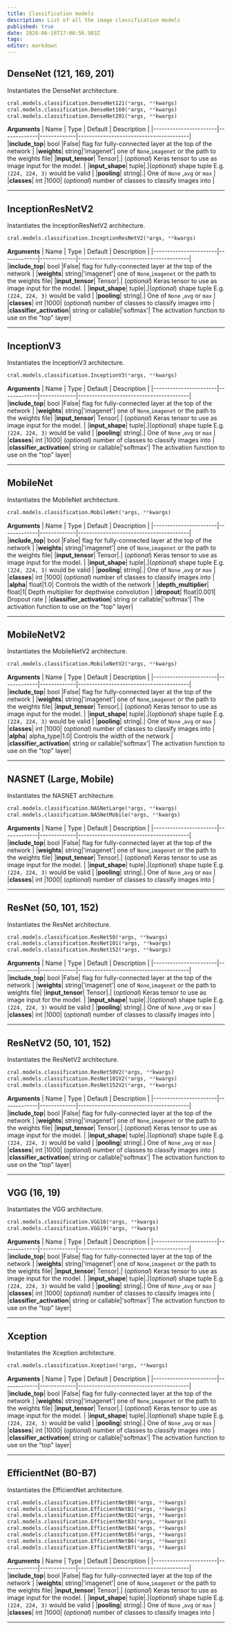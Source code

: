 ```yaml
---
title: Classification models
description: List of all the image classification models
published: true
date: 2020-06-16T17:00:56.983Z
tags: 
editor: markdown
---
```


## DenseNet (121, 169, 201)
Instantiates the DenseNet architecture.
```py
cral.models.classification.DenseNet121(*args, **kwargs)
cral.models.classification.DenseNet169(*args, **kwargs)
cral.models.classification.DenseNet201(*args, **kwargs)
```
**Arguments**
| Name                  | Type        | Default     | Description                            |
|-----------------------|-------------|-------------|----------------------------------------|
|**include_top**| bool |False| flag for fully-connected layer at the top of the network |
|**weights**| string|'imagenet'| one of `None`,`imagenet` or the path to the weights file|
|**input_tensor**| Tensor|.| (*optional*) Keras tensor to use as image input for the model. |
|**input_shape**| tuple|.|(*optional*) shape tuple E.g. `(224, 224, 3)` would be valid |
|**pooling**| string|.| One of `None` ,`avg` or `max`  |
|**classes**| int |1000| (*optional*) number of classes to classify images into |

---

## InceptionResNetV2
Instantiates the InceptionResNetV2 architecture.
```py
cral.models.classification.InceptionResNetV2(*args, **kwargs)
```
**Arguments**
| Name                  | Type        | Default     | Description                            |
|-----------------------|-------------|-------------|----------------------------------------|
|**include_top**| bool |False| flag for fully-connected layer at the top of the network |
|**weights**| string|'imagenet'| one of `None`,`imagenet` or the path to the weights file|
|**input_tensor**| Tensor|.| (*optional*) Keras tensor to use as image input for the model. |
|**input_shape**| tuple|.|(*optional*) shape tuple E.g. `(224, 224, 3)` would be valid |
|**pooling**| string|.| One of `None` ,`avg` or `max`  |
|**classes**| int |1000| (*optional*) number of classes to classify images into |
|**classifier_activation**| string or callable|'softmax'|  The activation function to use on the "top" layer|

---

## InceptionV3
Instantiates the InceptionV3 architecture.

```py
cral.models.classification.InceptionV3(*args, **kwargs)
```
**Arguments**
| Name                  | Type        | Default     | Description                            |
|-----------------------|-------------|-------------|----------------------------------------|
|**include_top**| bool |False| flag for fully-connected layer at the top of the network |
|**weights**| string|'imagenet'| one of `None`,`imagenet` or the path to the weights file|
|**input_tensor**| Tensor|.| (*optional*) Keras tensor to use as image input for the model. |
|**input_shape**| tuple|.|(*optional*) shape tuple E.g. `(224, 224, 3)` would be valid |
|**pooling**| string|.| One of `None` ,`avg` or `max`  |
|**classes**| int |1000| (*optional*) number of classes to classify images into |
|**classifier_activation**| string or callable|'softmax'|  The activation function to use on the "top" layer|

---

## MobileNet
Instantiates the MobileNet architecture.
```py
cral.models.classification.MobileNet(*args, **kwargs)
```
**Arguments**
| Name                  | Type        | Default     | Description                            |
|-----------------------|-------------|-------------|----------------------------------------|
|**include_top**| bool |False| flag for fully-connected layer at the top of the network |
|**weights**| string|'imagenet'| one of `None`,`imagenet` or the path to the weights file|
|**input_tensor**| Tensor|.| (*optional*) Keras tensor to use as image input for the model. |
|**input_shape**| tuple|.|(*optional*) shape tuple E.g. `(224, 224, 3)` would be valid |
|**pooling**| string|.| One of `None` ,`avg` or `max`  |
|**classes**| int |1000| (*optional*) number of classes to classify images into |
|**alpha**| float|1.0|  Controls the width of the network |
|**depth_multiplier**| float|1| Depth multiplier for depthwise convolution |
|**dropout**| float|0.001| Dropout rate  |
|**classifier_activation**| string or callable|'softmax'|  The activation function to use on the "top" layer|

---

## MobileNetV2
Instantiates the MobileNetV2 architecture.
```py
cral.models.classification.MobileNetV2(*args, **kwargs)
```
**Arguments**
| Name                  | Type        | Default     | Description                            |
|-----------------------|-------------|-------------|----------------------------------------|
|**include_top**| bool |False| flag for fully-connected layer at the top of the network |
|**weights**| string|'imagenet'| one of `None`,`imagenet` or the path to the weights file|
|**input_tensor**| Tensor|.| (*optional*) Keras tensor to use as image input for the model. |
|**input_shape**| tuple|.|(*optional*) shape tuple E.g. `(224, 224, 3)` would be valid |
|**pooling**| string|.| One of `None` ,`avg` or `max`  |
|**classes**| int |1000| (*optional*) number of classes to classify images into |
|**alpha**| alpha_type|1.0| Controls the width of the network |
|**classifier_activation**| string or callable|'softmax'|  The activation function to use on the "top" layer|

---

## NASNET (Large, Mobile)
Instantiates the NASNET architecture.
```py
cral.models.classification.NASNetLarge(*args, **kwargs)
cral.models.classification.NASNetMobile(*args, **kwargs)
```
**Arguments**
| Name                  | Type        | Default     | Description                            |
|-----------------------|-------------|-------------|----------------------------------------|
|**include_top**| bool |False| flag for fully-connected layer at the top of the network |
|**weights**| string|'imagenet'| one of `None`,`imagenet` or the path to the weights file|
|**input_tensor**| Tensor|.| (*optional*) Keras tensor to use as image input for the model. |
|**input_shape**| tuple|.|(*optional*) shape tuple E.g. `(224, 224, 3)` would be valid |
|**pooling**| string|.| One of `None` ,`avg` or `max`  |
|**classes**| int |1000| (*optional*) number of classes to classify images into |

---

## ResNet (50, 101, 152)
Instantiates the ResNet architecture.
```py
cral.models.classification.ResNet50(*args, **kwargs)
cral.models.classification.ResNet101(*args, **kwargs)
cral.models.classification.ResNet152(*args, **kwargs)
```
**Arguments**
| Name                  | Type        | Default     | Description                            |
|-----------------------|-------------|-------------|----------------------------------------|
|**include_top**| bool |False| flag for fully-connected layer at the top of the network |
|**weights**| string|'imagenet'| one of `None`,`imagenet` or the path to weights file|
|**input_tensor**| Tensor|.| (*optional*) Keras tensor to use as image input for the model. |
|**input_shape**| tuple|.|(*optional*) shape tuple E.g. `(224, 224, 3)` would be valid |
|**pooling**| string|.| One of `None` ,`avg` or `max`  |
|**classes**| int |1000| (*optional*) number of classes to classify images into |

---

## ResNetV2 (50, 101, 152)
Instantiates the ResNetV2 architecture.
```py
cral.models.classification.ResNet50V2(*args, **kwargs)
cral.models.classification.ResNet101V2(*args, **kwargs)
cral.models.classification.ResNet152V2(*args, **kwargs)
```
**Arguments**
| Name                  | Type        | Default     | Description                            |
|-----------------------|-------------|-------------|----------------------------------------|
|**include_top**| bool |False| flag for fully-connected layer at the top of the network |
|**weights**| string|'imagenet'| one of `None`,`imagenet` or the path to the weights file|
|**input_tensor**| Tensor|.| (*optional*) Keras tensor to use as image input for the model. |
|**input_shape**| tuple|.|(*optional*) shape tuple E.g. `(224, 224, 3)` would be valid |
|**pooling**| string|.| One of `None` ,`avg` or `max`  |
|**classes**| int |1000| (*optional*) number of classes to classify images into |
|**classifier_activation**| string or callable|'softmax'|  The activation function to use on the "top" layer|

---

## VGG (16, 19)
Instantiates the VGG architecture.
```py
cral.models.classification.VGG16(*args, **kwargs)
cral.models.classification.VGG19(*args, **kwargs)
```
**Arguments**
| Name                  | Type        | Default     | Description                            |
|-----------------------|-------------|-------------|----------------------------------------|
|**include_top**| bool |False| flag for fully-connected layer at the top of the network |
|**weights**| string|'imagenet'| one of `None`,`imagenet` or the path to the weights file|
|**input_tensor**| Tensor|.| (*optional*) Keras tensor to use as image input for the model. |
|**input_shape**| tuple|.|(*optional*) shape tuple E.g. `(224, 224, 3)` would be valid |
|**pooling**| string|.| One of `None` ,`avg` or `max`  |
|**classes**| int |1000| (*optional*) number of classes to classify images into |
|**classifier_activation**| string or callable|'softmax'|  The activation function to use on the "top" layer|

---

## Xception
Instantiates the Xception architecture.
```py
cral.models.classification.Xception(*args, **kwargs)
```
**Arguments**
| Name                  | Type        | Default     | Description                            |
|-----------------------|-------------|-------------|----------------------------------------|
|**include_top**| bool |False| flag for fully-connected layer at the top of the network |
|**weights**| string|'imagenet'| one of `None`,`imagenet` or the path to the weights file|
|**input_tensor**| Tensor|.| (*optional*) Keras tensor to use as image input for the model. |
|**input_shape**| tuple|.|(*optional*) shape tuple E.g. `(224, 224, 3)` would be valid |
|**pooling**| string|.| One of `None` ,`avg` or `max`  |
|**classes**| int |1000| (*optional*) number of classes to classify images into |
|**classifier_activation**| string or callable|'softmax'|  The activation function to use on the "top" layer|

---

## EfficientNet (B0-B7)
Instantiates the EfficientNet architecture.
```py
cral.models.classification.EfficientNetB0(*args, **kwargs)
cral.models.classification.EfficientNetB1(*args, **kwargs)
cral.models.classification.EfficientNetB2(*args, **kwargs)
cral.models.classification.EfficientNetB3(*args, **kwargs)
cral.models.classification.EfficientNetB4(*args, **kwargs)
cral.models.classification.EfficientNetB5(*args, **kwargs)
cral.models.classification.EfficientNetB6(*args, **kwargs)
cral.models.classification.EfficientNetB7(*args, **kwargs)
```
**Arguments**
| Name                  | Type        | Default     | Description                            |
|-----------------------|-------------|-------------|----------------------------------------|
|**include_top**| bool |False| flag for fully-connected layer at the top of the network |
|**weights**| string|'imagenet'| one of `None`,`imagenet` or the path to the weights file|
|**input_tensor**| Tensor|.| (*optional*) Keras tensor to use as image input for the model. |
|**input_shape**| tuple|.|(*optional*) shape tuple E.g. `(224, 224, 3)` would be valid |
|**pooling**| string|.| One of `None` ,`avg` or `max`  |
|**classes**| int |1000| (*optional*) number of classes to classify images into |

---

